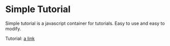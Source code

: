 # Simple Tutorial
Simple tutorial is a javascript container for tutorials.
Easy to use and easy to modify.

Tutorial: [a link](http://tuto.docm.fr/)